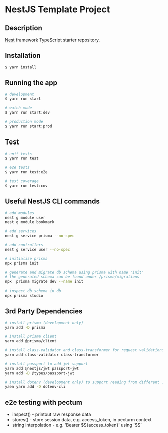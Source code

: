 # NestJS Template Project

## Description

[Nest](https://github.com/nestjs/nest) framework TypeScript starter repository.

## Installation

```bash
$ yarn install
```

## Running the app

```bash
# development
$ yarn run start

# watch mode
$ yarn run start:dev

# production mode
$ yarn run start:prod
```

## Test

```bash
# unit tests
$ yarn run test

# e2e tests
$ yarn run test:e2e

# test coverage
$ yarn run test:cov
```

## Useful NestJS CLI commands

```bash
# add modules
nest g module user
nest g module bookmark

# add services
nest g service prisma --no-spec

# add controllers
nest g service user --no-spec

# initialise prisma
npx prisma init

# generate and migrate db schema using prisma with name "init"
# the generated schema can be found under /prisma/migrations
npx  prisma migrate dev --name init

# inspect db schema in db
npx prisma studio
```

## 3rd Party Dependencies

```bash
# install prisma (development only)
yarn add -D prisma

# install prisma client
yarn add @prisma/client

# install class-validator and class-transformer for request validations and transformation pipes, e.g. ParseIntPipe
yarn add class-validator class-transformer

# install passport to add jwt support
yarn add @nestjs/jwt passport-jwt
yarn add -D @types/passport-jwt

# install dotenv (development only) to support reading from different .env files, e.g. .env.test
yaen yarn add -D dotenv-cli

```

## e2e testing with pectum

- inspect() - printout raw response data
- stores() - store session data, e.g. access_token, in pecturm context
- string interpolation - e.g. 'Bearer $S{access_token}' using `$S`
